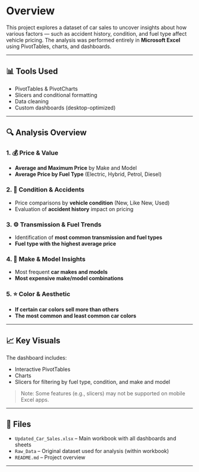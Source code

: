 # Overview
This project explores a dataset of car sales to uncover insights about how various factors — such as accident history, condition, and fuel type affect vehicle pricing. The analysis was performed entirely in **Microsoft Excel** using PivotTables, charts, and dashboards.

---

## 📊 Tools Used

- PivotTables & PivotCharts
- Slicers and conditional formatting
- Data cleaning
- Custom dashboards (desktop-optimized)

---

## 🔍 Analysis Overview

### 1. 💰 Price & Value

- **Average and Maximum Price** by Make and Model
- **Average Price by Fuel Type** (Electric, Hybrid, Petrol, Diesel)

### 2. 🔧 Condition & Accidents

- Price comparisons by **vehicle condition** (New, Like New, Used)
- Evaluation of **accident history** impact on pricing

### 3. ⚙️ Transmission & Fuel Trends

- Identification of **most common transmission and fuel types**
- **Fuel type with the highest average price**

### 4. 🚙 Make & Model Insights

- Most frequent **car makes and models**
- **Most expensive make/model combinations** 

### 5. ⭐ Color & Aesthetic

- **If certain car colors sell more than others**
- **The most common and least common car colors**

---

## 📈 Key Visuals

The dashboard includes:

- Interactive PivotTables
- Charts
- Slicers for filtering by fuel type, condition, and make and model

> Note: Some features (e.g., slicers) may not be supported on mobile Excel apps.

---

## 📂 Files

- `Updated_Car_Sales.xlsx` – Main workbook with all dashboards and sheets
- `Raw_Data` – Original dataset used for analysis (within workbook)
- `README.md` – Project overview

---
